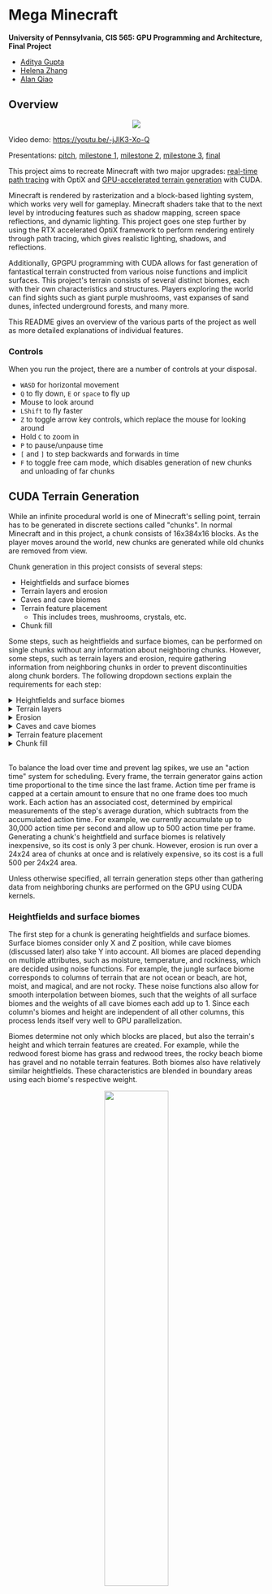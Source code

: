 # Mega Minecraft

**University of Pennsylvania, CIS 565: GPU Programming and Architecture, Final Project**

- [Aditya Gupta](https://adityag1.com/)
- [Helena Zhang](https://TODO.com/)
- [Alan Qiao](https://github.com/alan-qiao)

## Overview

<p align="center">
<img src="screenshots/12-6-2023/003.png" />
</p>

Video demo: https://youtu.be/-jJlK3-Xo-Q

Presentations: [pitch](https://docs.google.com/presentation/d/1diNXEq5zh7sp-kLlicTRt6OauGhyoBQNioDrIS7CHgw/edit?usp=drive_link), [milestone 1](https://docs.google.com/presentation/d/1w-iPBXFwFRybcw83rd-0xASlZbd4SomW0N69Pd39GI8/edit?usp=drive_link), [milestone 2](https://docs.google.com/presentation/d/1ijMXoqlIA5VvDqb1u5g5c89ef7WNxHP0v6aBaLHurk0/edit?usp=drive_link), [milestone 3](https://docs.google.com/presentation/d/1v4xKOEgfSngcHueTKa6YUtCG71jlRXH6r8Zsi7kEJ9g/edit?usp=drive_link), [final](https://docs.google.com/presentation/d/1hJqihCJB2vvmbETzr0PaqVKXA8CzNjkt8WNAU2PxQN0/edit?usp=drive_link)

This project aims to recreate Minecraft with two major upgrades: <ins>real-time path tracing</ins> with OptiX and <ins>GPU-accelerated terrain generation</ins> with CUDA.

Minecraft is rendered by rasterization and a block-based lighting system, which works very well for gameplay. Minecraft shaders take that to the next level by introducing features such as shadow mapping, screen space reflections, and dynamic lighting. This project goes one step further by using the RTX accelerated OptiX framework to perform rendering entirely through path tracing, which gives realistic lighting, shadows, and reflections.

Additionally, GPGPU programming with CUDA allows for fast generation of fantastical terrain constructed from various noise functions and implicit surfaces. This project's terrain consists of several distinct biomes, each with their own characteristics and structures. Players exploring the world can find sights such as giant purple mushrooms, vast expanses of sand dunes, infected underground forests, and many more.

This README gives an overview of the various parts of the project as well as more detailed explanations of individual features.

### Controls

When you run the project, there are a number of controls at your disposal.

- `WASD` for horizontal movement
- `Q` to fly down, `E` or `space` to fly up
- Mouse to look around
- `LShift` to fly faster
- `Z` to toggle arrow key controls, which replace the mouse for looking around
- Hold `C` to zoom in
- `P` to pause/unpause time
- `[` and `]` to step backwards and forwards in time
- `F` to toggle free cam mode, which disables generation of new chunks and unloading of far chunks

## CUDA Terrain Generation

While an infinite procedural world is one of Minecraft's selling point, terrain has to be generated in discrete sections called "chunks". In normal Minecraft and in this project, a chunk consists of 16x384x16 blocks. As the player moves around the world, new chunks are generated while old chunks are removed from view.

Chunk generation in this project consists of several steps:

- Heightfields and surface biomes
- Terrain layers and erosion
- Caves and cave biomes
- Terrain feature placement
  - This includes trees, mushrooms, crystals, etc.
- Chunk fill

Some steps, such as heightfields and surface biomes, can be performed on single chunks without any information about neighboring chunks. However, some steps, such as terrain layers and erosion, require gathering information from neighboring chunks in order to prevent discontinuities along chunk borders. The following dropdown sections explain the requirements for each step:

<details>
<summary>Heightfields and surface biomes</summary>
<img src="screenshots/readme/chunk_gen/single_chunk.png" width="20%" />
<br>
<em>Generating heightfields and surface biomes considers only a single 16x16 chunk (blue).</em>
<br>&nbsp;
</details>

<details>
<summary>Terrain layers</summary>
<img src="screenshots/readme/chunk_gen/single_chunk_1_block_border.png" width="20%" />
<br>
<em>Generating terrain layers requires gathering some padding data (orange) from surrounding chunks to calculate the slope of this chunk's heightfield (blue).</em>
<br>&nbsp;
</details>

<details>
<summary>Erosion</summary>
<img src="screenshots/readme/chunk_gen/erosion.png" width="20%" />
<br>
<em>Erosion considers a 12x12 zone of chunks (green) with 6 chunks of padding on each side (purple).</em>
<br>&nbsp;
</details>

<details>
<summary>Caves and cave biomes</summary>
<img src="screenshots/readme/chunk_gen/single_chunk.png" width="20%" />
<br>
<em>Like for heightfields and surface biomes, generating caves and cave biomes considers only a single chunk (blue).</em>
<br>&nbsp;
</details>

<details>
<summary>Terrain feature placement</summary>
<img src="screenshots/readme/chunk_gen/features.png" width="20%" />
<br>
<em>For generating terrain features, each chunk considers itself (green) and all chunks up to 3 chunks away (purple).</em>
<br>&nbsp;
</details>

<details>
<summary>Chunk fill</summary>
<img src="screenshots/readme/chunk_gen/single_chunk.png" width="20%" />
<br>
<em>Once all data has been gathered, this step fills an entire chunk (blue) with one kernel call.</em>
</details>
<br>

To balance the load over time and prevent lag spikes, we use an "action time" system for scheduling. Every frame, the terrain generator gains action time proportional to the time since the last frame. Action time per frame is capped at a certain amount to ensure that no one frame does too much work. Each action has an associated cost, determined by empirical measurements of the step's average duration, which subtracts from the accumulated action time. For example, we currently accumulate up to 30,000 action time per second and allow up to 500 action time per frame. Generating a chunk's heightfield and surface biomes is relatively inexpensive, so its cost is only 3 per chunk. However, erosion is run over a 24x24 area of chunks at once and is relatively expensive, so its cost is a full 500 per 24x24 area.

Unless otherwise specified, all terrain generation steps other than gathering data from neighboring chunks are performed on the GPU using CUDA kernels.

### Heightfields and surface biomes

The first step for a chunk is generating heightfields and surface biomes. Surface biomes consider only X and Z position, while cave biomes (discussed later) also take Y into account. All biomes are placed depending on multiple attributes, such as moisture, temperature, and rockiness, which are decided using noise functions. For example, the jungle surface biome corresponds to columns of terrain that are not ocean or beach, are hot, moist, and magical, and are not rocky. These noise functions also allow for smooth interpolation between biomes, such that the weights of all surface biomes and the weights of all cave biomes each add up to 1. Since each column's biomes and height are independent of all other columns, this process lends itself very well to GPU parallelization.

Biomes determine not only which blocks are placed, but also the terrain's height and which terrain features are created. For example, while the redwood forest biome has grass and redwood trees, the rocky beach biome has gravel and no notable terrain features. Both biomes also have relatively similar heightfields. These characteristics are blended in boundary areas using each biome's respective weight.

<p align="center">
  <img src="screenshots/readme/biome_blend.png" width="50%" />
  <br>
  <em>As the two biomes blend, their blocks also mix.</em>
</p>

The height and biome weights of each column are stored for later use.

### Terrain layers and erosion

After heights and surface biomes are decided, the next step is to generate terrain layers and perform an erosion simulation. Our technique is based on [Procedural Generation of Volumetric Data for Terrain](https://www.diva-portal.org/smash/get/diva2:1355216/FULLTEXT01.pdf) (Machado 2019). First, layers of various materials (stone, dirt, sand, etc.) are generated using fBm noise functions. Each layer has parameters for base height and variation, and different biomes can also assign more or less weight to different layers. Layer heights are also smoothly interpolated between surface biomes based on the biomes' weights.

<p align="center">
  <img src="screenshots/readme/layers.png" width="30%" />
  <br>
  <em>A section of 9x9 chunks showing various layers.</em>
</p>

The top layers are "loose" and consist of materials like dirt, sand, and gravel. Loose layers' heights are determined in part by the terrain's slope, which requires gathering the 8 surrounding chunks of each chunk in order to determine the slope of the chunk's edges. Once all layers are placed, erosion proceeds starting from the lowest loose layer and going up to the highest. Rather than a traditional erosion simulation, which moves material from a column to its surrounding columns, we use Machado's proposed "slope method", which removes material from a column if it has too high of a difference in layer heights from its surrounding columns.

<p align="center">
  <img src="screenshots/readme/slope_method.png" width="40%" />
  <br>
  <em>Illustration from the paper of the slope method, where</em> α <em>is the maximum angle between neighboring layers (defined per material).</em>
</p>

The process is repeated until the terrain no longer changes. However, since erosion of a specified area relies on surrounding terrain data as well, performing this process on a chunk-by-chunk basis would lead to discontinuities. For that reason, we gather an entire 12x12 "zone" of chunks, as well as a further 6 chunks of padding on each side, before performing erosion on the entire 24x24 chunk area. Afterwards, we keep the eroded data for the center zone while discarding that of the padding chunks.

Erosion leads to more natural looking terrain, especially in steep areas. For example, in the jungle biome, erosion exposes subterranean stone in hilly areas while mostly ignoring relatively flat areas.

<p align="center">
  <img src="screenshots/readme/jungle_erosion.png" width="50%" />
  <br>
  <em>Notice how the relatively flat left side is mostly grassy while the steeper right side has much more exposed stone.</em>
</p>

### Caves and cave biomes

Once terrain erosion has completed, caves are carved out of the terrain. The main caves are heavily inspired by a Minecraft mod called [Worley's Caves](https://www.curseforge.com/minecraft/mc-mods/worleys-caves). True to their name, these caves use a modified version of Worley noise to generate infinite branching tunnels and large open areas. Most of the caves are hidden fully underground, but ravines located throughout the terrain provide access to the subterranean world.

<p align="center">
  <img src="screenshots/readme/ravine.png" width="50%" />
  <br>
  <em>A relatively small opening...</em>
</p>
<p align="center">
  <img src="screenshots/readme/ravine_cave.png" width="50%" />
  <br>
  <em>...can lead to a huge cave!</em>
</p>

The cave generation kernel first determines whether each block is in a cave, then it flattens that information into "cave layers". A cave layer describes a contiguous vertical section of air in a single terrain column. Each layer has a start and and an end, as well as a start cave biome and an end cave biome. Cave biomes are determined in a similar fashion to surface biomes, except some cave biome attributes also take Y position into account. Each cave layer's biome is chosen at random, with each biome's weight serving as its chance of being chosen.

Flattening the 3D information into layers allows for easily querying the start, end, height, and biomes of any layer, which is essential for placing cave features (described in the next section).

<p align="center">
  <img src="screenshots/readme/cave_side_view.png" width="50%" />
  <br>
  <em>Side view of some caves.</em>
</p>

### Terrain feature placement

At this point, the surface height, each cave layer's start and end height, and all biomes have been decided. The next step is to place terrain features, which is done on the CPU due to the inability to predetermine how many features a chunk will contain. 

Each feature type has its own uniform grid with varying cell size and cell padding. For example, large purple mushrooms have a cell size of 10 and a padding of 2, meaning that each mushroom is placed at a random point in the center 6x6 area of a 10x10 grid cell. Each cell also has a certain chance of actually containing the feature, which helps give a more random appearance to the placements. For large purple mushrooms, the chance is 50%.

<p align="center">
  <img src="screenshots/readme/feature_placement.png" width="25%" />
  <br>
  <em>Continuing the purple mushrooms example, each grid cell (outlined by black borders) represents 10x10 blocks. Gray areas are padding and purple dots are feature placements.</em>
</p>

Feature generators also contain lists of acceptable top layers so that, for example, trees are not placed on stone. For purple mushrooms, the only acceptable top layer is dirt at a thickness of at least 0.3. Even though the final top block in the biome is mycelium, the actual terrain layer is dirt and the mycelium is placed in the postprocessing step, meaning mushrooms will end up being placed on mycelium.

Each biome has its own set of feature generators. To place surface features, for each column of terrain, we first pick a random surface biome at random based on that column's biome weights. Then, for each of that biome's feature generators, we check whether any of them would generate a feature at exactly the current column's position, and if so, we place the feature on the current column with the chance set by the feature generation. Cave features are placed in a similar manner, except some of them generate from the ceiling as well. Cave feature generation uses the randomly predetermined cave biome of each cave layer instead of calculating a new random cave biome.

Since features can cross chunk boundaries, the last step is to gather the features of this chunk and surrounding chunks into one list to send to the final chunk fill kernel. Currently, the radius is set to 3 chunks, so features should be no more than 48 blocks wide.

### Chunk fill

The only thing left now is to actually fill the chunk's blocks. This step takes in various inputs:

- Heightfield
- Biome weights
- Terrain layers
- Cave layers
- Feature placements

If a position is below its column's height, it is filled in with a block depending its corresponding terrain layer. If the block is in a cave layer, it will instead be filled with air. After the layers are filled out, some biomes also apply special post-processing functions. For example, the frozen wasteland biome turns water into ice while the mesa biome places layers of colorful terracotta. As with all other biome-related processes, these too are interpolated across biome boundaries using biome weights.

After the base terrain has been constructed, terrain features are filled in. Each thread loops over all gathered features and places the first one found at the current position. Feature placement generally consists of constructing implicit surfaces (e.g. signed distance functions) and checking whether the current position lies inside any of them. These surfaces range from spheres to hexagonal prisms to splines, and many are distorted by noise and randomness to give a more natural feel. For example, each purple mushroom consists of a spline for its stem and a cylinder for its cap. Additionally, the spline is actually made up of multiple cylinders at a high enough resolution to give a smooth appearance. Much of this logic was inspired by the approach of the Minecraft mod [BetterEnd](https://www.curseforge.com/minecraft/mc-mods/betterend), which uses signed distance functions for its terrain features.

Feature placement also makes use of many early exit conditions to ensure that a thread does not perform intensive calculations for features which are nowhere near its position. Each feature type also comes with height bounds, which specify the upper and lower bounds of the feature type when compared to its placement point. This allows for determining the minimum and maximum height of all gathered features in a chunk, which in turn lets many threads safely exit without considering any feature placements.

<p align="center">
  <img src="screenshots/readme/various_features.png" width="50%" />
  <br>
  <em>Various features placed across multiple different biomes.</em>
</p>

Once all features are placed, the blocks are copied from the GPU to the CPU. Then, the last step is placing "decorators", which are blocks like flowers and small mushrooms. This is done on the CPU due to the potentially different number of positions to check for decorator placement in each column. Each biome has a set of decorator generators, each containing a chance per block, allowed bottom blocks (e.g. grass for flowers), allowed blocks to replace (usually air but can be water for ocean decorators), and optionally a second block for decorators that are two blocks tall. Some decorators, like crystals in the crystal caves, can even generate hanging from the ceiling.

<p align="center">
  <img src="screenshots/readme/birch_forest_decorators.png" width="50%" />
  <br>
  <em>Decorators in the lush birch forest biome, including grass, dandelions, peonies, and lilacs.</em>
</p>

Once decorators are placed, the chunk's block data is fully complete. All that remains is creating vertices from the blocks and sending those to the GPU to construct acceleration structures.

## OptiX Path Tracing

To efficiently render the terrain realistically, this project uses hardware-accelerated path tracing which supports \[list features here\]. The path tracer itself is built with NVIDIA OptiX 8.0, while the final frame rasterizer and game window use DirectX 11 and the Windows API.

<p align="center">
  <img src="screenshots/readme/app_pipeline.png" width="30%" />
  <br>
  <em>Flowchart outlining application process and API segmentation.</em>
</p>

As shown in the flowchart above, each frame starts from processing any application messages. If an application message is received, it will trigger a corresponding scene state update, which may be a player movement, window resize, zoom adjustment, or camera rotation. All of these events may result in an update in the visible region, in which case the terrain generation process for the newly visible chunks is dispatched. Once chunk generation is complete, it would then trigger an update to the acceleration structures that the OptiX Ray Tracer checks for objects to trace. Regardless of whether new chunks are generated, the Path Tracing procedure would then be launched to determine what is currently visible to the camera and send the accumulated noisy image to the denoiser with other guiding information. The final denoised output is then transferred to DirectX 11 for access through a fullscreen texture, which is then rendered as a textured rectangle that covers the entire application screen.

### Base path tracer

The path tracing functionalities are implemented on various OptiX Programs. These programs, similar to shaders, are located on the GPU and represent different shading operations. The shading programs are organized into different program groups that represent their functionality. The main program group that serves as the entry point to the device side code and defines the ray tracing behavior from the camera is the raygen program group, the shading that results from rays hitting the surface is defined in the hit program group, and the miss program group adds shading for rays that never hit geometry in the scene. 

As the user navigates through the terrain, old chunks are no longer rendered and new chunks are generated. To offload old chunks and render new chunks, the programs receive the TraversableHandle of the Instance Accelerated Structure, in which stores the Geometry Accelerated Structures of individual chunks. This way, the chunks to render can be updated dynamically by adding and removing GAS from the IAS, and the IAS Traversable Handle will remain the input to the geometry that gets passed to the programs. 

<p align="center">
  <img src="screenshots/readme/optix_programs.jpg" width="50%" />
  <br>
  <em>OptiX programs relations.</em>
</p>

Before launching the OptiX shading programs on the device, the OptiX renderer defines a **Shader Binding Table (SBT)** that maps geometric data to programs and their parameters. The SBT contains records that are selected during execution using offsets when GAS and IAS are created and updated in real-time. 

The OptiX dispatch to render will call the raygen program first. As mentioned above, this program is responsible for the ray generation to shade every pixel shown on the screen. This function acts similarly to other device functions: it gets the launch index of the thread and each thread is solely responsible for the shading of one pixel. Then, this program will launch rays and the behavior of the rays is defined in the hit and miss programs. 

The hit programs are called when a ray generated from the raygen program hits a geometry in the scene. There are two types of hit programs used for path tracing, any hit and closest hit programs. The any hit shader finds a new intersection point on the ray efficiently and is used for occlusion ray for shading shadows; the closest hit shader accurately finds the closest intersection point on the ray and is used to calculate color accumulation. 

Situations where a ray doesn't hit any geometry in the scene are handled by miss shaders, and this is used to shade the sky and environment light influences.

### Path tracer features

TODO: Multiple importance sampling 

TODO: Global Illum.

TODO: Material Properties

TODO: Volumetric Scattering

### Optimizations

 - compile flags that turns on additional buffers and compiles code to a less optimized level for debug tracing
 - release code removed most error checks and packs OptiX code more compactly for faster execution with less instructions
 - since number of chunks to render fixed, pushes memory allocation as much as possible to initialization (i.e. leaving enough space for building acceleration structures of all chunks to trace) to avoid slow down from device syncing for memory modification
 - Uses a single level hierarchical acceleration structure where root AS points to list of chunks, which are each an instance AS that specifies a transformation for the chunk to its world space position and a geometry AS containing actual geometry of chunk to render
 - This ways allows quick iteration through list to find closest chunk before searching for specific intersections
 - chunks are built prebuilt but not rendered beyond visual zone for smoother loading
 - denoised pixel data buffer is directly copied to D3D11 texture in device using CUDA-D3D11 Interop for fast memory transfer
 - D3D11 renderer using oversized fullscreen triangle to minimize rasterization overhead
 - vertex shader generates vertex positions directly to minimize memory footprint
 - texture mapping uses linear interpolation for fastest output, may be useful to switch to anisotropic for better results with 2x upscaling.

### Sky

The sky includes a full day and night cycle, complete with a sun, moon, clouds, and stars. During sunrise and sunset, the sky becomes a bright orange near the sun. Additionally, since they are the main sources of light on the surface, the sun and moon are also sampled for direct lighting to reduce noise.

<p align="center">
  <img src="screenshots/12-3-2023/002.png" width="50%" />
  <br>
  <em>The sun sets over an oasis.</em>
</p>

<p align="center">
  <img src="screenshots/12-3-2023/006.png" width="50%" />
  <br>
  <em>Shadowy fungi against a starry night sky.</em>
</p>

### Denoising

The denoiser implemented in this program is the AOV denoiser packaged with OptiX 8. The denoiser can optionally be set to 2x upscaling mode, which renders at half the preset render resolution and uses the denoiser to upscale back to the original size, reducing the raytracing workload. At the same render resolution, upscaling results in blurrier output for non-solid blocks such as leaves, but otherwise approximately doubles the frame rate. This section will provide a brief overview of how each denoiser works and the render outcomes. For more details on the denoisers, please refer to the official API documentation linked below in the references section.

<p align="center">
  <img src="screenshots/readme/pseudo2k_overworld.png" width="50%" /><img src="screenshots/readme/pseudo2k_cave.png" width="50%" />
  <br>
  <em>Raytraced at 1080p and upscaled during denoising to 2k resolution, then rendered at 1080p using bilinear interpolation.</em>
</p>

<p align="center">
  <img src="screenshots/readme/2k_overworld.png" width="50%" /><img src="screenshots/readme/2k_cave.png" width="50%" />
  <br>
  <em>Raytraced and denoised at 2k resolution, rendered at 1080p using bilinear interpolation.</em>
</p>

#### OptiX AOV

 - pre-trained deep learning general denoiser that denoises a beauty image by interpolating which pixels should have what color based on the surrounding content
 - multi-pass denoiser that takes arbitrary output values (AOV) as additional inputs for better outcome
 - takes RGB, albedo, normal images as guides
 - also take AOVs such as HDR images of diffuse, emission, glossy, specular or other types of data
 - our implementation uses normal and albedo, helps with clearer seperation between blocks and better quality in low light and translucent situations
 - adds noticeable computational intensity, but leads to much faster convergence, taking less than a second for improvements to be indistriguishable in open terrain, and closer to 5 seconds in low light caves, as emissive surfaces currently are not treated as direct lights
 - does not work as well in motion due to randomness from indirect lighting and lack of frames to accumulate during motion

#### OptiX 2X Upscaling AOV

 - improves quality of render for lower budget resolution by doing additional 2x2 upscaling pass of input image
 - model tries to interpolate more details but suffers some blurriness compared to a image rendered directly at the output resolution
 - useful for saving computational resources (i.e. rendering at lower resolution than screen and using scaling to reach screen resolution)
 - useful for budget "supersampling" by rendering to larger texture than window size, and then mixed down for display using bilinear interpolation
 - upscaling cost scales non-linearly with input image size, so performance improvement may not always reach 2x
 - also does not work well with motion, no temporal motion vectors considered

## Gallery

Sections are organized in chronological order.

<details>
<summary>Terrain rendered with OpenGL</summary>
<br>
<img src="screenshots/11-13-2023/minecraft_01.png" />
<img src="screenshots/11-13-2023/minecraft_04.png" />
<img src="screenshots/11-13-2023/minecraft_03.png" />
<img src="screenshots/11-13-2023/minecraft_02.png" />
</details>

<details>
<summary>First path traced results</summary>
<br>
<img src="screenshots/11-23-2023/terrain.png" />
<img src="screenshots/11-23-2023/freecam.png" />
</details>

<details>
<summary>Caves</summary>
<br>
<img src="screenshots/11-26-2023/cave_1.png" />
<img src="screenshots/11-26-2023/cave_3.png" />
<img src="screenshots/11-26-2023/cave_2.png" />
</details>

<details>
<summary>Reflections and sky</summary>
<br>
<img src="screenshots/12-3-2023/003.png" />
<img src="screenshots/12-3-2023/005.png" />
<img src="screenshots/12-3-2023/001.png" />
</details>

<details>
<summary>Cool terrain areas</summary>
<br>
<img src="screenshots/12-6-2023/001.png" />
<img src="screenshots/12-6-2023/003.png" />
<img src="screenshots/12-6-2023/006.png" />
<img src="screenshots/12-6-2023/009.png" />
</details>

## References

- [Procedural Generation of Volumetric Data for Terrain](https://www.diva-portal.org/smash/get/diva2:1355216/FULLTEXT01.pdf) (Machado 2019)
- [<em>Physically Based Rendering: From Theory to Implementation</em>](https://pbrt.org/)
- [Ingo Wald's OptiX 7 course](https://github.com/ingowald/optix7course)
- OptiX [Programming Guide](https://raytracing-docs.nvidia.com/optix8/guide/index.html#preface#) and [API documentation](https://raytracing-docs.nvidia.com/optix8/api/index.html)
- [CUDA Programming Guide](https://docs.nvidia.com/cuda/cuda-c-programming-guide/index.html)
- [Worley's Caves](https://www.curseforge.com/minecraft/mc-mods/worleys-caves)
- [BetterEnd](https://www.curseforge.com/minecraft/mc-mods/betterend)

## Special Thanks

- [Detlef Roettger](https://forums.developer.nvidia.com/u/droettger/) for giving us invaluable OptiX advice and looking through our codebase
- [Eric Haines](https://erich.realtimerendering.com/) for putting us in contact with Detlef
- [Henrique Furtado Machado](https://www.linkedin.com/in/henriquefur/) for discussing the details of his paper with us
- [Wayne Wu](https://www.wuwayne.com/), [Shehzan Mohammed](https://www.linkedin.com/in/shehzan-mohammed/), and the TAs for teaching CIS 5650
- [Adam Mally](https://www.linkedin.com/in/adam-mally-888b912b/) for assigning the original Mini Minecraft project
